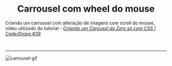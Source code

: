 # <center> Carrousel com wheel do mouse </center>

Criando um carrousel com alteração de imagens com scroll do mouse, vídeo utilizado do tutorial - [_Criando um Carousel do Zero só com CSS | Code/Drops #39_](https://www.youtube.com/watch?v=SGwHpzgqzgk&list=PL85ITvJ7FLoifcDIBeuuAhh4_799RZaSc&index=16&ab_channel=Rocketseat)

</br> <hr>

![carrousel gif](./.screenshot/carrousel.gif)
